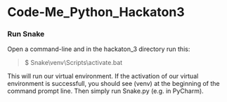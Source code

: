 # Code-Me_Python_Hackaton3

### Run Snake

Open a command-line and in the hackaton_3 directory run this:<br>
>$ Snake\venv\Scripts\activate.bat

This will run our virtual environment. If the activation of our virtual environment is successfull, you should see (venv) at the beginning of the command prompt line.
Then simply run Snake.py (e.g. in PyCharm).

